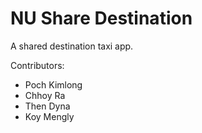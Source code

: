 # NU Share Destination

A shared destination taxi app.

Contributors:
 - Poch Kimlong
 - Chhoy Ra
 - Then Dyna
 - Koy Mengly
